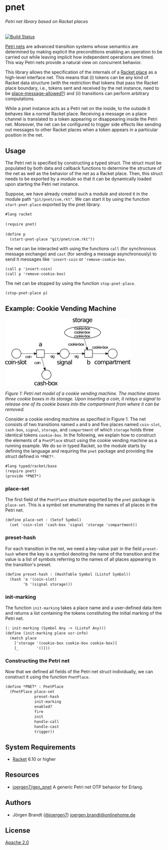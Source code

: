 # pnet
###### Petri net library based on Racket places

[![Build Status](https://travis-ci.org/joergen7/pnet.svg?branch=master)](https://travis-ci.org/joergen7/pnet)

[Petri nets](https://en.wikipedia.org/wiki/Petri_net) are advanced transition systems whose semantics are determined by making explicit the preconditions enabling an operation to be carried out while leaving implicit how independent operations are timed. This way Petri nets provide a natural view on concurrent behavior.

This library allows the specification of the internals of a [Racket place](https://docs.racket-lang.org/reference/places.html) as a high-level interface net. This means that (i) tokens can be any kind of Racket data structure (with the restriction that tokens that pass the Racket place boundary, i.e., tokens sent and received by the net instance, need to be [place-message-allowed?](https://docs.racket-lang.org/reference/places.html#%28def._%28%28lib._racket%2Fplace..rkt%29._place-message-allowed~3f%29%29)) and (ii) transitions can perform arbitrary computations.

While a pnet instance acts as a Petri net on the inside, to the outside it behaves like a normal Racket place. Receiving a message on a place channel is translated to a token appearing or disappearing inside the Petri net. Moreover, the net can be configured to trigger side effects like sending out messages to other Racket places when a token appears in a particular position in the net.

## Usage

The Petri net is specified by constructing a typed struct. The struct must be populated by both data and callback functions to determine the structure of the net as well as the behavior of the net as a Racket place. Then, this struct needs to be exported by a module so that it can be dynamically loaded upon starting the Petri net instance.

Suppose, we have already created such a module and stored it in the module path `"git/pnet/cvm.rkt"`. We can start it by using the function `start-pnet-place` exported by the pnet library.

```racket
#lang racket

(require pnet)

(define p
  (start-pnet-place "git/pnet/cvm.rkt"))
```

The net can be interacted with using the functions `call` (for synchronous message exchange) and `cast` (for sending a message asynchronously) to send it messages like `'insert-coin` or `'remove-cookie-box`.

```racket
(call p 'insert-coin)
(call p 'remove-cookie-box)
```

The net can be stopped by using the function `stop-pnet-place`.

```racket
(stop-pnet-place p)
```

## Example: Cookie Vending Machine

![Cookie Vending Machine](priv/cvm.png)

*Figure 1: Petri net model of a cookie vending machine. The machine stores three cookie boxes in its storage. Upon inserting a coin, it relays a signal to release one of its cookie boxes into the compartment from where it can be removed.*

Consider a cookie vending machine as specified in Figure 1. The net consists of two transitions named `a` and `b` and five places named `coin-slot`, `cash-box`, `signal`, `storage`, and `compartment` of which `storage` holds three identical tokens `cookie-box`. In the following, we explain how to construct the elements of a `PnetPlace` struct using the cookie vending machine as a running example. We do so in typed Racket, so the module starts by defining the language and requiring the `pnet` package and providing the struct defined in `*PNET*`.

```racket
#lang typed/racket/base
(require pnet)
(provide *PNET*)
```

### place-set

The first field of the `PnetPlace` structure exported by the `pnet` package is `place-set`. This is a symbol set enumerating the names of all places in the Petri net.

```racket
(define place-set : (Setof Symbol)
  (set 'coin-slot 'cash-box 'signal 'storage 'compartment))
```

### preset-hash

For each transition in the net, we need a key-value pair in the field `preset-hash` where the key is a symbol denoting the name of the transition and the value is a list of symbols referring to the names of all places appearing in the transition's preset.

```racket
(define preset-hash : (HashTable Symbol (Listof Symbol))
  (hash 'a '(coin-slot)
        'b '(signal storage)))
```

### init-marking

The function `init-marking` takes a place name and a user-defined data item and returns a list containing the tokens constituting the initial marking of the Petri net.

```racket
(: init-marking (Symbol Any -> (Listof Any)))
(define (init-marking place usr-info)
  (match place
    ['storage '(cookie-box cookie-box cookie-box)]
    [_        '()]))
```

### Constructing the Petri net

Now that we defined all fields of the Petri net struct individually, we can construct it using the function `PnetPlace`.

```racket
(define *PNET* : PnetPlace
  (PnetPlace place-set
             preset-hash
             init-marking
             enabled?
             fire
             init
             handle-call
             handle-cast
             trigger))
```

## System Requirements

- [Racket](http://racket-lang.org/) 6.10 or higher

## Resources

- [joergen7/gen_pnet](https://github.com/joergen7/gen_pnet) A generic Petri net OTP behavior for Erlang.


## Authors

- Jörgen Brandt ([@joergen7](https://github.com/joergen7/)) [joergen.brandt@onlinehome.de](mailto:joergen.brandt@onlinehome.de)

## License

[Apache 2.0](https://www.apache.org/licenses/LICENSE-2.0.html)


